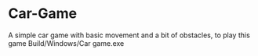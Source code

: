 # Car-Game
A simple car game with basic movement and a bit of obstacles, to play this game Build/Windows/Car game.exe
